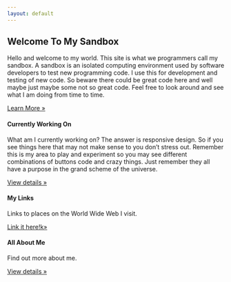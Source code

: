 ```yaml
---
layout: default
---
```

<!-- Main hero unit for a primary marketing message or call to action -->

<h2>Welcome To My Sandbox</h2>
<p>Hello and welcome to my world. This site is what we programmers call my sandbox. A sandbox is an isolated computing environment used by software developers to test new programming code. I use this for development and testing of new code. So beware there could be great code here and well maybe just maybe some not so great code. Feel free to look around and see what I am doing from time to time.</p>

<p><a class="btn btn-primary btn-large" href="http://en.wikipedia.org/wiki/Sandbox_(software_development)">Learn More &raquo;</a></p>




<div class="row">
<div class="span4">
<h4>Currently Working On</h4>
<p>What am I currently working on? The answer is responsive design. So if you see things here that may not make sense to you don’t stress out. Remember this is my area to play and experiment so you may see different combinations of buttons code and crazy things. Just remember they all have a purpose in the grand scheme of the universe.</p>
<p><a class="btn" href="http://rogeruvyn.github.com/personal/projects.html">View details &raquo;</a></p>
</div>
<div class="span4">
<h4>My Links</h4>
<p>Links to places on the World Wide Web I visit.</p>
<p><a class="btn" href="http://rogeruvyn.github.com/personal/links.html">Link it here!k&raquo;</a></p>
</div>
<div class="span4">
<h4>All About Me</h4>
<p>Find out more about me.</p>
<p><a class="btn" href="personal/interests.html">View details &raquo;</a></p>
</div>
</div>
